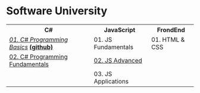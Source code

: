 <h1> Software University </h1>

<table>
  <tr>
    <th>C#</th>
    <th>JavaScript</th> 
    <th>FrondEnd</th>
  </tr>
  <tr>
    <td>
      <i><a href="https://softuni.bg/certificates/details/85280/a6bd28fc">01. C# Programming Basics</a></i>
      <strong><a href="https://github.com/IvanTonev/SoftwareUniversity/tree/main/01.C%23ProgrammingBasics">(github)</a></strong>
    </td>
    <td>01. JS Fundamentals</td>
    <td>01. HTML & CSS</td>
  </tr>
  <tr>
    <td><a href="https://softuni.bg/certificates/details/96514/c251cc79">02. C# Programming Fundamentals</a></td>
    <td><a href="https://softuni.bg/certificates/details/98360/69ec6d70">02. JS Advanced</a></td>
    <td></td>
  </tr>
  <tr>
    <td></td>
    <td>03. JS Applications</td>
    <td></td>
  </tr>
</table>
